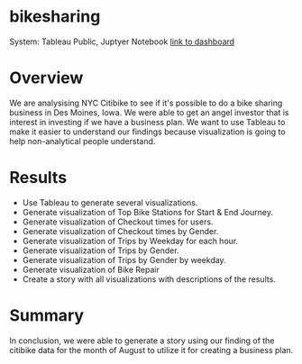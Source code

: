 # bikesharing
System: Tableau Public, Juptyer Notebook
[link to dashboard](https://public.tableau.com/views/NYCCitibikeChallenge_16710116901310/NYCCitibikeAnaylsis?:language=en-US&publish=yes&:display_count=n&:origin=viz_share_link)

# Overview
We are analysising NYC Citibike to see if it's possible to do a bike sharing business in Des Moines, Iowa. We were able to get an angel investor that is interest in investing if we have a business plan. We want to use Tableau to make it easier to understand our findings because visualization is going to help non-analytical people understand.

# Results
  - Use Tableau to generate several visualizations.
  - Generate visualization of Top Bike Stations for Start & End Journey.
  - Generate visualization of Checkout times for users.
  - Generate visualization of Checkout times by Gender.
  - Generate visualization of Trips by Weekday for each hour.
  - Generate visualization of Trips by Gender.
  - Generate visualization of Trips by Gender by weekday.
  - Generate visualization of Bike Repair
  - Create a story with all visualizations with descriptions of the results.
  
# Summary
In conclusion, we were able to generate a story using our finding of the citibike data for the month of August to utilize it for creating a business plan. 

